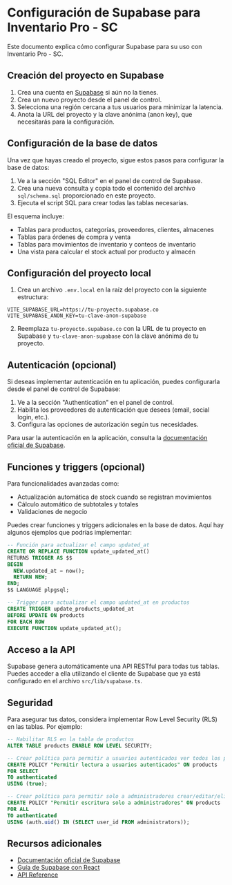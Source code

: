 # Configuración de Supabase para Inventario Pro - SC

Este documento explica cómo configurar Supabase para su uso con Inventario Pro - SC.

## Creación del proyecto en Supabase

1. Crea una cuenta en [Supabase](https://supabase.com) si aún no la tienes.
2. Crea un nuevo proyecto desde el panel de control.
3. Selecciona una región cercana a tus usuarios para minimizar la latencia.
4. Anota la URL del proyecto y la clave anónima (anon key), que necesitarás para la configuración.

## Configuración de la base de datos

Una vez que hayas creado el proyecto, sigue estos pasos para configurar la base de datos:

1. Ve a la sección "SQL Editor" en el panel de control de Supabase.
2. Crea una nueva consulta y copia todo el contenido del archivo `sql/schema.sql` proporcionado en este proyecto.
3. Ejecuta el script SQL para crear todas las tablas necesarias.

El esquema incluye:
- Tablas para productos, categorías, proveedores, clientes, almacenes
- Tablas para órdenes de compra y venta
- Tablas para movimientos de inventario y conteos de inventario
- Una vista para calcular el stock actual por producto y almacén

## Configuración del proyecto local

1. Crea un archivo `.env.local` en la raíz del proyecto con la siguiente estructura:

```
VITE_SUPABASE_URL=https://tu-proyecto.supabase.co
VITE_SUPABASE_ANON_KEY=tu-clave-anon-supabase
```

2. Reemplaza `tu-proyecto.supabase.co` con la URL de tu proyecto en Supabase y `tu-clave-anon-supabase` con la clave anónima de tu proyecto.

## Autenticación (opcional)

Si deseas implementar autenticación en tu aplicación, puedes configurarla desde el panel de control de Supabase:

1. Ve a la sección "Authentication" en el panel de control.
2. Habilita los proveedores de autenticación que desees (email, social login, etc.).
3. Configura las opciones de autorización según tus necesidades.

Para usar la autenticación en la aplicación, consulta la [documentación oficial de Supabase](https://supabase.com/docs/guides/auth).

## Funciones y triggers (opcional)

Para funcionalidades avanzadas como:
- Actualización automática de stock cuando se registran movimientos
- Cálculo automático de subtotales y totales
- Validaciones de negocio

Puedes crear funciones y triggers adicionales en la base de datos. Aquí hay algunos ejemplos que podrías implementar:

```sql
-- Función para actualizar el campo updated_at
CREATE OR REPLACE FUNCTION update_updated_at()
RETURNS TRIGGER AS $$
BEGIN
  NEW.updated_at = now();
  RETURN NEW;
END;
$$ LANGUAGE plpgsql;

-- Trigger para actualizar el campo updated_at en productos
CREATE TRIGGER update_products_updated_at
BEFORE UPDATE ON products
FOR EACH ROW
EXECUTE FUNCTION update_updated_at();
```

## Acceso a la API

Supabase genera automáticamente una API RESTful para todas tus tablas. Puedes acceder a ella utilizando el cliente de Supabase que ya está configurado en el archivo `src/lib/supabase.ts`.

## Seguridad

Para asegurar tus datos, considera implementar Row Level Security (RLS) en las tablas. Por ejemplo:

```sql
-- Habilitar RLS en la tabla de productos
ALTER TABLE products ENABLE ROW LEVEL SECURITY;

-- Crear política para permitir a usuarios autenticados ver todos los productos
CREATE POLICY "Permitir lectura a usuarios autenticados" ON products
FOR SELECT
TO authenticated
USING (true);

-- Crear política para permitir solo a administradores crear/editar/eliminar productos
CREATE POLICY "Permitir escritura solo a administradores" ON products
FOR ALL
TO authenticated
USING (auth.uid() IN (SELECT user_id FROM administrators));
```

## Recursos adicionales

- [Documentación oficial de Supabase](https://supabase.com/docs)
- [Guía de Supabase con React](https://supabase.com/docs/guides/with-react)
- [API Reference](https://supabase.com/docs/reference) 